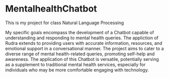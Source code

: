 # MentalhealthChatbot

This is my project for class Natural Language Processing

My specific goals encompass the development of a Chatbot capable of understanding and responding to mental health queries. 
The appliction of Rudra extends to providing users with accurate information, resources, and emotional support in a conversational manner. 
The project aims to cater to a diverse range of mental health-related queries, promoting self-help and awareness. 
The application of this Chatbot is versatile, potentially serving as a supplement to traditional mental health services, especially for individuals who may be more comfortable engaging with technology.

